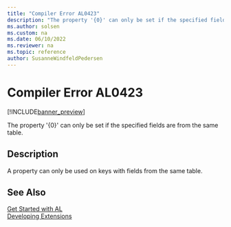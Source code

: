 ```yaml
---
title: "Compiler Error AL0423"
description: "The property '{0}' can only be set if the specified fields are from the same table."
ms.author: solsen
ms.custom: na
ms.date: 06/10/2022
ms.reviewer: na
ms.topic: reference
author: SusanneWindfeldPedersen
---
```

[//]: # (START>DO_NOT_EDIT)
[//]: # (IMPORTANT:Do not edit any of the content between here and the END>DO_NOT_EDIT.)
[//]: # (Any modifications should be made in the .xml files in the ModernDev repo.)
# Compiler Error AL0423

[!INCLUDE[banner_preview](../includes/banner_preview.md)]

The property '{0}' can only be set if the specified fields are from the same table.

## Description
A property can only be used on keys with fields from the same table.  

[//]: # (IMPORTANT: END>DO_NOT_EDIT)
## See Also  
[Get Started with AL](../devenv-get-started.md)  
[Developing Extensions](../devenv-dev-overview.md)  